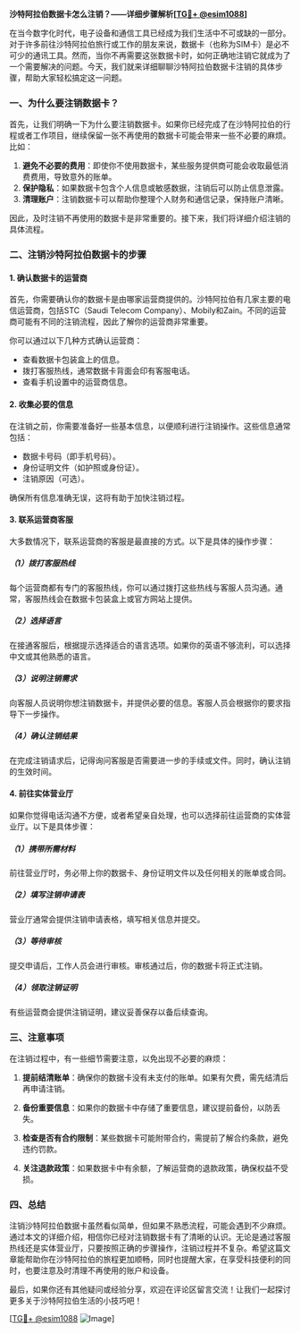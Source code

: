 **沙特阿拉伯数据卡怎么注销？——详细步骤解析[[TG💪+ @esim1088](https://t.me/s/esim1088)]**

在当今数字化时代，电子设备和通信工具已经成为我们生活中不可或缺的一部分。对于许多前往沙特阿拉伯旅行或工作的朋友来说，数据卡（也称为SIM卡）是必不可少的通讯工具。然而，当你不再需要这张数据卡时，如何正确地注销它就成为了一个需要解决的问题。今天，我们就来详细聊聊沙特阿拉伯数据卡注销的具体步骤，帮助大家轻松搞定这一问题。

### 一、为什么要注销数据卡？

首先，让我们明确一下为什么要注销数据卡。如果你已经完成了在沙特阿拉伯的行程或者工作项目，继续保留一张不再使用的数据卡可能会带来一些不必要的麻烦。比如：

1. **避免不必要的费用**：即使你不使用数据卡，某些服务提供商可能会收取最低消费费用，导致意外的账单。
2. **保护隐私**：如果数据卡包含个人信息或敏感数据，注销后可以防止信息泄露。
3. **清理账户**：注销数据卡可以帮助你整理个人财务和通信记录，保持账户清晰。

因此，及时注销不再使用的数据卡是非常重要的。接下来，我们将详细介绍注销的具体流程。

### 二、注销沙特阿拉伯数据卡的步骤

#### 1. 确认数据卡的运营商

首先，你需要确认你的数据卡是由哪家运营商提供的。沙特阿拉伯有几家主要的电信运营商，包括STC（Saudi Telecom Company）、Mobily和Zain。不同的运营商可能有不同的注销流程，因此了解你的运营商非常重要。

你可以通过以下几种方式确认运营商：
- 查看数据卡包装盒上的信息。
- 拨打客服热线，通常数据卡背面会印有客服电话。
- 查看手机设置中的运营商信息。

#### 2. 收集必要的信息

在注销之前，你需要准备好一些基本信息，以便顺利进行注销操作。这些信息通常包括：
- 数据卡号码（即手机号码）。
- 身份证明文件（如护照或身份证）。
- 注销原因（可选）。

确保所有信息准确无误，这将有助于加快注销过程。

#### 3. 联系运营商客服

大多数情况下，联系运营商的客服是最直接的方式。以下是具体的操作步骤：

##### （1）拨打客服热线
每个运营商都有专门的客服热线，你可以通过拨打这些热线与客服人员沟通。通常，客服热线会在数据卡包装盒上或官方网站上提供。

##### （2）选择语言
在接通客服后，根据提示选择适合的语言选项。如果你的英语不够流利，可以选择中文或其他熟悉的语言。

##### （3）说明注销需求
向客服人员说明你想注销数据卡，并提供必要的信息。客服人员会根据你的要求指导下一步操作。

##### （4）确认注销结果
在完成注销请求后，记得询问客服是否需要进一步的手续或文件。同时，确认注销的生效时间。

#### 4. 前往实体营业厅

如果你觉得电话沟通不方便，或者希望亲自处理，也可以选择前往运营商的实体营业厅。以下是具体步骤：

##### （1）携带所需材料
前往营业厅时，务必带上你的数据卡、身份证明文件以及任何相关的账单或合同。

##### （2）填写注销申请表
营业厅通常会提供注销申请表格，填写相关信息并提交。

##### （3）等待审核
提交申请后，工作人员会进行审核。审核通过后，你的数据卡将正式注销。

##### （4）领取注销证明
有些运营商会提供注销证明，建议妥善保存以备后续查询。

### 三、注意事项

在注销过程中，有一些细节需要注意，以免出现不必要的麻烦：

1. **提前结清账单**：确保你的数据卡没有未支付的账单。如果有欠费，需先结清后再申请注销。
   
2. **备份重要信息**：如果你的数据卡中存储了重要信息，建议提前备份，以防丢失。

3. **检查是否有合约限制**：某些数据卡可能附带合约，需提前了解合约条款，避免违约罚款。

4. **关注退款政策**：如果数据卡中有余额，了解运营商的退款政策，确保权益不受损。

### 四、总结

注销沙特阿拉伯数据卡虽然看似简单，但如果不熟悉流程，可能会遇到不少麻烦。通过本文的详细介绍，相信你已经对注销数据卡有了清晰的认识。无论是通过客服热线还是实体营业厅，只要按照正确的步骤操作，注销过程并不复杂。希望这篇文章能帮助你在沙特阿拉伯的旅程更加顺畅，同时也提醒大家，在享受科技便利的同时，也要注意及时清理不再使用的账户和设备。

最后，如果你还有其他疑问或经验分享，欢迎在评论区留言交流！让我们一起探讨更多关于沙特阿拉伯生活的小技巧吧！

[[TG💪+ @esim1088](https://t.me/s/esim1088) ![Image](https://i.postimg.cc/4NQfJmqS/Snipaste-2025-05-13-00-14-12.png)]